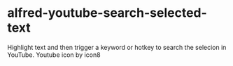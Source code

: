 # alfred-youtube-search-selected-text
Highlight text and then trigger a keyword or hotkey to search the selecion in YouTube.  Youtube icon by icon8

